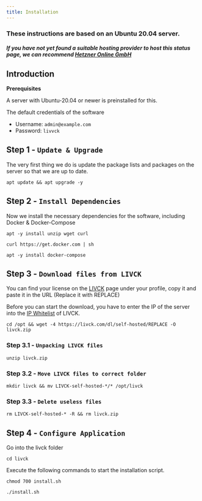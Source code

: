 ```yaml
---
title: Installation
---
```


### These instructions are based on an Ubuntu 20.04 server.
##### If you have not yet found a suitable hosting provider to host this status page, we can recommend [Hetzner Online GmbH](https://livck.com/go/hetzner)

## Introduction

**Prerequisites**

A server with Ubuntu-20.04 or newer is preinstalled for this.

The default credentials of the software
* Username: `admin@example.com`
* Password: `livvck`

## Step 1 - `Update & Upgrade`

The very first thing we do is update the package lists and packages on the server so that we are up to date.

```shell
apt update && apt upgrade -y
```

## Step 2 - `Install Dependencies`

Now we install the necessary dependencies for the software, including Docker & Docker-Compose

```shell
apt -y install unzip wget curl
```

```shell
curl https://get.docker.com | sh
```

```shell
apt -y install docker-compose
```

## Step 3 - `Download files from LIVCK`

You can find your license on the [LIVCK](https://livck.com/manage/licenses) page under your profile, copy it and paste it in the URL (Replace it with REPLACE)

Before you can start the download, you have to enter the IP of the server into the [IP Whitelist](https://livck.com/manage/whitelist) of LIVCK.

```shell
cd /opt && wget -4 https://livck.com/dl/self-hosted/REPLACE -O livck.zip
```

### Step 3.1 - `Unpacking LIVCK files`

```shell
unzip livck.zip
```

### Step 3.2 - `Move LIVCK files to correct folder`

```shell
mkdir livck && mv LIVCK-self-hosted-*/* /opt/livck
```

### Step 3.3 - `Delete useless files`

```shell
rm LIVCK-self-hosted-* -R && rm livck.zip
```

## Step 4 - `Configure Application`

Go into the livck folder

```shell
cd livck
```

Execute the following commands to start the installation script.

```shell
chmod 700 install.sh
```

```shell
./install.sh
```














